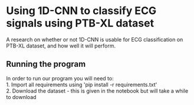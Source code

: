 # Using 1D-CNN to classify ECG signals using PTB-XL dataset
A research on whether or not 1D-CNN is usable for ECG classification on PTB-XL dataset, and how well it will perform.

## Running the program
In order to run our program you will need to:<br>
    1. Import all requirements using 'pip install -r requirements.txt'<br>
    2. Download the dataset - this is given in the notebook but will take a while to download

